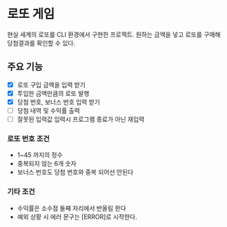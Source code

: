 # 로또 게임

현실 세계의 로또를 CLI 환경에서 구현한 프로젝트. 원하는 금액을 넣고 로또를 구매해 당첨결과를 확인할 수 있다.

## 주요 기능

- [x] 로또 구입 금액을 입력 받기
- [x] 투입한 금액만큼의 로또 발행
- [x] 당첨 번호, 보너스 번호 입력 받기
- [ ] 당첨 내역 및 수익률 출력
- [ ] 잘못된 입력값 입력시 프로그램 종료가 아닌 재입력

### 로또 번호 조건

- 1~45 까지의 정수
- 중복되지 않는 6개 숫자
- 보너스 번호도 당첨 번호와 중복 되어선 안된다

### 기타 조건

- 수익률은 소수점 둘째 자리에서 반올림 한다
- 예외 상황 시 에러 문구는 [ERROR]로 시작한다.
